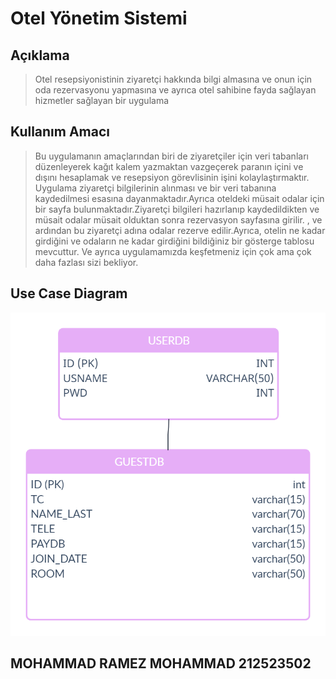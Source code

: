 # Otel Yönetim Sistemi

## Açıklama
>Otel resepsiyonistinin ziyaretçi hakkında bilgi almasına ve onun için oda rezervasyonu yapmasına ve ayrıca otel sahibine fayda sağlayan hizmetler sağlayan bir uygulama

## Kullanım Amacı
>Bu uygulamanın amaçlarından biri de ziyaretçiler için veri tabanları düzenleyerek kağıt kalem yazmaktan vazgeçerek paranın içini ve dışını hesaplamak ve resepsiyon görevlisinin işini kolaylaştırmaktır.
Uygulama ziyaretçi bilgilerinin alınması ve bir veri tabanına kaydedilmesi esasına dayanmaktadır.Ayrıca oteldeki müsait odalar için bir sayfa bulunmaktadır.Ziyaretçi bilgileri hazırlanıp kaydedildikten ve müsait odalar müsait olduktan sonra rezervasyon sayfasına girilir. , ve ardından bu ziyaretçi adına odalar rezerve edilir.Ayrıca, otelin ne kadar girdiğini ve odaların ne kadar girdiğini bildiğiniz bir gösterge tablosu mevcuttur.
Ve ayrıca uygulamamızda keşfetmeniz için çok ama çok daha fazlası sizi bekliyor.


## Use Case Diagram
![use-case-diagram](./UML_DATABASE/UMLSQL.jpg)

## MOHAMMAD RAMEZ MOHAMMAD 212523502